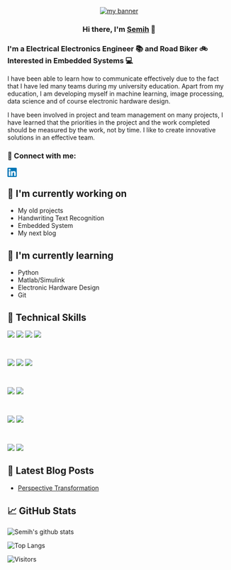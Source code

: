 <p align="center">
  <a href="http://www.semihsevinc.click/" target="_blank" rel="noreferrer"><img src="https://user-images.githubusercontent.com/82322856/136652123-ea1dcea8-9e9a-47f6-af1b-0fe2af178d60.png" alt="my banner"></a>
</p>

<h3 align="center">
Hi there, I'm <a href="http://www.semihsevinc.click/" target="_blank" rel="noreferrer">Semih</a> 👋
</h3>

<h3 align="left">
I'm a Electrical Electronics Engineer 📚 and Road Biker 🚲 Interested in Embedded Systems 💻
</h3> 

I have been able to learn how to communicate effectively due to the fact that I have led many teams during my university education. Apart from my education, I am developing myself in machine learning, image processing, data science and of course electronic hardware design.

I have been involved in project and team management on many projects, I have learned that the priorities in the project and the work completed should be measured by the work, not by time. I like to create innovative solutions in an effective team.

### 🤝 Connect with me:

<a href="https://www.linkedin.com/in/semihsevinc24/"><img align="left" src="https://raw.githubusercontent.com/semihsevinc/semihsevinc/main/image/linkedin.png" alt="Semih SEVİNÇ | LinkedIn" width="21px"/></a>

</br>

## 🔭 I'm currently working on

- My old projects
- Handwriting Text Recognition
- Embedded System
- My next blog

## 🌱 I'm currently learning

- Python
- Matlab/Simulink
- Electronic Hardware Design
- Git  

## 💼 Technical Skills

![](https://img.shields.io/badge/Python-3776AB?style=for-the-badge&logo=python&logoColor=white)
![](https://img.shields.io/badge/C-00599C?style=for-the-badge&logo=c&logoColor=white)
![](https://img.shields.io/badge/Microsoft-666666?style=for-the-badge&logo=microsoft&logoColor=white)
![](https://img.shields.io/badge/SAP-0FAAFF?style=for-the-badge&logo=sap&logoColor=white)

</br>

![](https://img.shields.io/badge/opencv-%23white.svg?style=for-the-badge&logo=opencv&logoColor=white)
![](https://img.shields.io/badge/Qt-%23217346.svg?style=for-the-badge&logo=Qt&logoColor=white)
![](https://img.shields.io/badge/TensorFlow-%23FF6F00.svg?style=for-the-badge&logo=TensorFlow&logoColor=white)

</br>

![](https://img.shields.io/badge/jupyter-%23FA0F00.svg?style=for-the-badge&logo=jupyter&logoColor=white)
![](https://img.shields.io/badge/pycharm-143?style=for-the-badge&logo=pycharm&logoColor=black&color=black&labelColor=green)

</br>

![](https://img.shields.io/badge/Tools-Git-informational?style=flat&logo=Git&color=F05032)
![](https://img.shields.io/badge/Tools-GitHub-informational?style=flat&logo=GitHub&color=181717)

</br>

![](https://img.shields.io/badge/Quora-%23B92B27.svg?style=for-the-badge&logo=Quora&logoColor=white)
![](https://img.shields.io/badge/-Stackoverflow-FE7A16?style=for-the-badge&logo=stack-overflow&logoColor=white)

## 📝 Latest Blog Posts

- [Perspective Transformation](http://www.semihsevinc.click/perspektif-donusumu/)

## 📈 GitHub Stats 

![Semih's github stats](https://github-readme-stats.vercel.app/api?username=semihsevinc&theme=vision-friendly-dark&show_icons=true)

![Top Langs](https://github-readme-stats.vercel.app/api/top-langs/?username=semihsevinc&layout=compact&theme=dark)

![Visitors](https://visitor-badge.glitch.me/badge?page_id=semihsevinc.semihsevinc)
